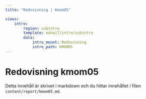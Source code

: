 ```yaml
---
title: "Redovisning | Kmom05"

views:
    intro:
        region: subintro
        template: mahw17/intro/subintro
        data:
            intro_mount: Redovisning
            intro_path: KMOM05
---
```

Redovisning kmom05
=========================

Detta innehåll är skrivet i markdown och du hittar innehållet i filen `content/report/kmom05.md`.

